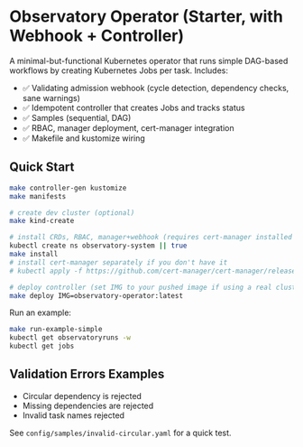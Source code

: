 # Observatory Operator (Starter, with Webhook + Controller)

A minimal-but-functional Kubernetes operator that runs simple DAG-based workflows by creating Kubernetes Jobs per task. Includes:
- ✅ Validating admission webhook (cycle detection, dependency checks, sane warnings)
- ✅ Idempotent controller that creates Jobs and tracks status
- ✅ Samples (sequential, DAG)
- ✅ RBAC, manager deployment, cert-manager integration
- ✅ Makefile and kustomize wiring

## Quick Start

```bash
make controller-gen kustomize
make manifests

# create dev cluster (optional)
make kind-create

# install CRDs, RBAC, manager+webhook (requires cert-manager installed in your cluster)
kubectl create ns observatory-system || true
make install
# install cert-manager separately if you don't have it
# kubectl apply -f https://github.com/cert-manager/cert-manager/releases/download/v1.13.0/cert-manager.yaml

# deploy controller (set IMG to your pushed image if using a real cluster)
make deploy IMG=observatory-operator:latest
```

Run an example:
```bash
make run-example-simple
kubectl get observatoryruns -w
kubectl get jobs
```

## Validation Errors Examples

- Circular dependency is rejected
- Missing dependencies are rejected
- Invalid task names rejected

See `config/samples/invalid-circular.yaml` for a quick test.
